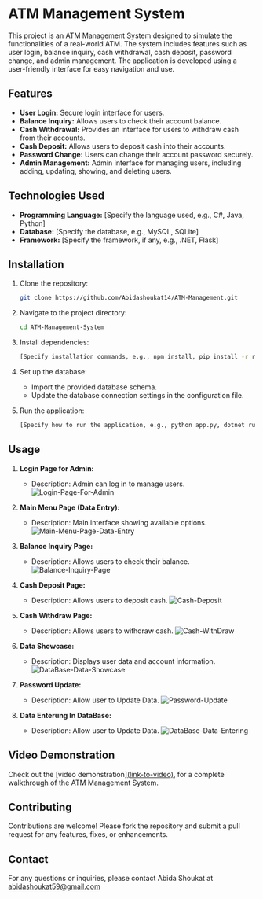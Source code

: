 # ATM Management System

This project is an ATM Management System designed to simulate the functionalities of a real-world ATM. The system includes features such as user login, balance inquiry, cash withdrawal, cash deposit, password change, and admin management. The application is developed using a user-friendly interface for easy navigation and use.

## Features

- **User Login:** Secure login interface for users.
- **Balance Inquiry:** Allows users to check their account balance.
- **Cash Withdrawal:** Provides an interface for users to withdraw cash from their accounts.
- **Cash Deposit:** Allows users to deposit cash into their accounts.
- **Password Change:** Users can change their account password securely.
- **Admin Management:** Admin interface for managing users, including adding, updating, showing, and deleting users.

## Technologies Used

- **Programming Language:** [Specify the language used, e.g., C#, Java, Python]
- **Database:** [Specify the database, e.g., MySQL, SQLite]
- **Framework:** [Specify the framework, if any, e.g., .NET, Flask]

## Installation

1. Clone the repository:
    ```bash
    git clone https://github.com/Abidashoukat14/ATM-Management.git
    ```
2. Navigate to the project directory:
    ```bash
    cd ATM-Management-System
    ```
3. Install dependencies:
    ```bash
    [Specify installation commands, e.g., npm install, pip install -r requirements.txt]
    ```
4. Set up the database:
    - Import the provided database schema.
    - Update the database connection settings in the configuration file.

5. Run the application:
    ```bash
    [Specify how to run the application, e.g., python app.py, dotnet run]
    ```


## Usage

1. **Login Page for Admin:**
    - Description: Admin can log in to manage users.
  ![Login-Page-For-Admin ](https://github.com/user-attachments/assets/86d2b50a-597b-4620-a359-80560d67f77c)

2. **Main Menu Page (Data Entry):**
    - Description: Main interface showing available options.
    ![Main-Menu-Page-Data-Entry](https://github.com/user-attachments/assets/3e7baa76-7c58-4a6a-bbef-bec04db64f07)

3. **Balance Inquiry Page:**
    - Description: Allows users to check their balance.
![Balance-Inquiry-Page](https://github.com/user-attachments/assets/c83721b1-d361-426d-b0b4-23edcd5bb606)

4. **Cash Deposit Page:**
    - Description: Allows users to deposit cash.
  ![Cash-Deposit](https://github.com/user-attachments/assets/b5f4a56d-cd40-4fb6-839e-aa714bfa9052)

5. **Cash Withdraw Page:**
    - Description: Allows users to withdraw cash.
   ![Cash-WithDraw](https://github.com/user-attachments/assets/ec28f629-780d-473d-bfc5-875b0aee797d)

6. **Data Showcase:**
    - Description: Displays user data and account information.
![DataBase-Data-Showcase](https://github.com/user-attachments/assets/cc75fd81-75ab-45df-b6a5-9600558456ca)
7. **Password Update:**
    - Description: Allow user to Update Data.
   ![Password-Update](https://github.com/user-attachments/assets/437322ab-4db7-48cf-ad63-e3471f440fca)
8. **Data Enterung In DataBase:**
    - Description: Allow user to Update Data.
  ![DataBase-Data-Entering](https://github.com/user-attachments/assets/5ab5ba6d-3672-48fd-9300-34a8f7ffbe6c)

## Video Demonstration

Check out the [video demonstration][(link-to-video)](https://drive.google.com/drive/folders/1f_xf8M_UDg-1O6-znjcmYDY8UfLkqbf7?usp=sharing), for a complete walkthrough of the ATM Management System.

## Contributing

Contributions are welcome! Please fork the repository and submit a pull request for any features, fixes, or enhancements.


## Contact

For any questions or inquiries, please contact Abida Shoukat at abidashoukat59@gmail.com

